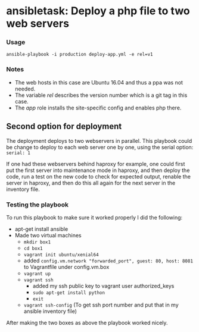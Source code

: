 # ansibletask: Deploy a php file to two web servers

### Usage

`ansible-playbook -i production deploy-app.yml -e rel=v1`


### Notes

* The web hosts in this case are Ubuntu 16.04 and thus a ppa was not needed.
* The variable *rel* describes the version number which is a git tag in this case.
* The *app* role installs the site-specific config and enables php there.





## Second option for deployment

The deployment deploys to two webservers in parallel. This playbook could be change to deploy to each web server one by one, using the serial option:
`serial: 1`

If one had these webservers behind haproxy for example, one could first put the first server into maintenance mode in haproxy, and then deploy the code, run a test on the new code to check for expected output, renable the server in haproxy, and then do this all again for the next server in the inventory file.


### Testing the playbook

To run this playbook to make sure it worked properly I did the following:

* apt-get install ansible
* Made two virtual machines
  * `mkdir box1`
  * `cd box1`
  * `vagrant init ubuntu/xenial64`
  * added `config.vm.network "forwarded_port", guest: 80, host: 8081` to Vagrantfile under config.vm.box
  * `vagrant up`
  * `vagrant ssh`
    * added my ssh public key to vagrant user authorized_keys
    * `sudo apt-get install python`
    * `exit`
  * `vagrant ssh-config` (To get ssh port number and put that in my ansible inventory file)

After making the two boxes as above the playbook worked nicely.


